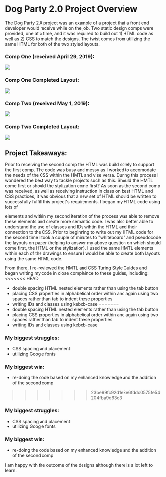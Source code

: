 # Dog Party 2.0 Project Overview
The Dog Party 2.0 project was an example of a project that a front end developer would receive while on the job. Two static design comps were provided, one at a time, and it was required to build out 1) HTML code as well as 2) CSS to match the designs. The twist comes from utilizing the same HTML for both of the two styled layouts. 

### Comp One (received April 29, 2019):
![](portfolio/comp1.jpg)

### Comp One Completed Layout:
![](portfolio/comp1_AJL.png)

### Comp Two (received May 1, 2019):
![](portfolio/comp2.jpg)

### Comp Two Completed Layout:
![](portfolio/comp2_AJL.png)

## Project Takeaways:
Prior to receiving the second comp the HTML was build solely to support the first comp. The code was busy and messy as I worked to accomodate the needs of the CSS within the HMTL and vise versa. During this process I wondered the best way to tackle projects such as this. Should the HMTL come first or should the stylization come first? As soon as the second comp was received, as well as receiving instruction in class on best HTML and CSS practices, it was obvious that a new set of HTML should be written to successfully fulfill this project's requirements. I began my HTML code using lots of <div> elements and within my second iteration of the process was able to remove these elements and create more semantic code. I was also better able to understand the use of classes and IDs wihtin the HTML and their connection to the CSS. Prior to beginning to write out my HTML code for the second time I took a couple of minutes to "whiteboard" and pseudocode the layouts on paper (helping to answer my above question on which should come first, the HTML or the stylization). I used the same HMTL elements within each of the drawings to ensure I would be able to create both layouts using the same HTML code.

From there, I re-reviewed the HMTL and CSS Turing Style Guides and began writing my code in close complaince to these guides, including:
<<<<<<< HEAD
- double spacing HTML nested elements rather than using the tab button
- placing CSS properties in alphabetical order within and again using two spaces rather than tab to indent these properties
- writing IDs and classes using kebob-case
=======
 - double spacing HTML nested elements rather than using the tab button
 - placing CSS properties in alphabetical order within and again using two spaces rather than tab to indent these properties
  - writing IDs and classes using kebob-case
  
### My biggest struggles:
   - CSS spacing and placement
   - utilizing Google fonts

### My biggest win:
- re-doing the code based on my enhanced knowledge and the addition of the second comp
>>>>>>> 23be99fc92d1e3e6fddc0575fe54204fba9d63c3

### My biggest struggles:
- CSS spacing and placement
- utilizing Google fonts

### My biggest win:
- re-doing the code based on my enhanced knowledge and the addition of the second comp

I am happy with the outcome of the designs although there is a lot left to learn. 

